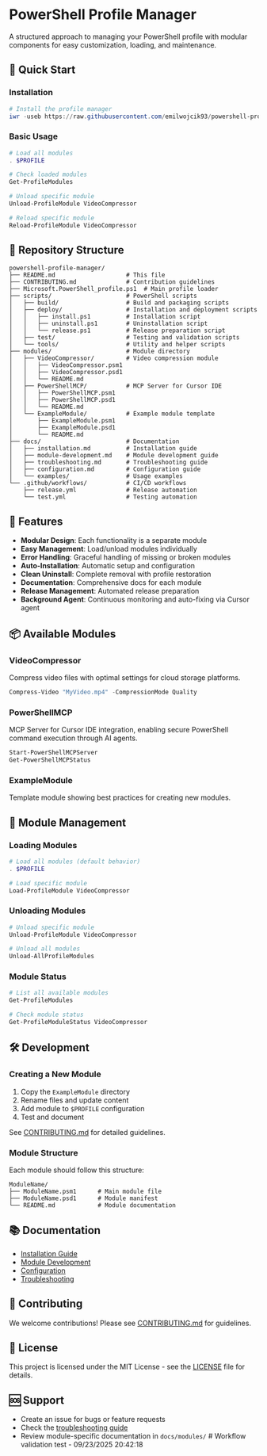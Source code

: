 # PowerShell Profile Manager

A structured approach to managing your PowerShell profile with modular components for easy customization, loading, and maintenance.

## 🚀 Quick Start

### Installation

```powershell
# Install the profile manager
iwr -useb https://raw.githubusercontent.com/emilwojcik93/powershell-profile-manager/main/scripts/deploy/install.ps1 | iex
```

### Basic Usage

```powershell
# Load all modules
. $PROFILE

# Check loaded modules
Get-ProfileModules

# Unload specific module
Unload-ProfileModule VideoCompressor

# Reload specific module
Reload-ProfileModule VideoCompressor
```

## 📁 Repository Structure

```
powershell-profile-manager/
├── README.md                    # This file
├── CONTRIBUTING.md              # Contribution guidelines
├── Microsoft.PowerShell_profile.ps1  # Main profile loader
├── scripts/                     # PowerShell scripts
│   ├── build/                   # Build and packaging scripts
│   ├── deploy/                  # Installation and deployment scripts
│   │   ├── install.ps1          # Installation script
│   │   ├── uninstall.ps1        # Uninstallation script
│   │   └── release.ps1          # Release preparation script
│   ├── test/                    # Testing and validation scripts
│   └── tools/                   # Utility and helper scripts
├── modules/                     # Module directory
│   ├── VideoCompressor/         # Video compression module
│   │   ├── VideoCompressor.psm1
│   │   ├── VideoCompressor.psd1
│   │   └── README.md
│   ├── PowerShellMCP/           # MCP Server for Cursor IDE
│   │   ├── PowerShellMCP.psm1
│   │   ├── PowerShellMCP.psd1
│   │   └── README.md
│   └── ExampleModule/           # Example module template
│       ├── ExampleModule.psm1
│       ├── ExampleModule.psd1
│       └── README.md
├── docs/                        # Documentation
│   ├── installation.md          # Installation guide
│   ├── module-development.md    # Module development guide
│   ├── troubleshooting.md       # Troubleshooting guide
│   ├── configuration.md         # Configuration guide
│   └── examples/                # Usage examples
└── .github/workflows/           # CI/CD workflows
    ├── release.yml              # Release automation
    └── test.yml                 # Testing automation
```

## 🎯 Features

- **Modular Design**: Each functionality is a separate module
- **Easy Management**: Load/unload modules individually
- **Error Handling**: Graceful handling of missing or broken modules
- **Auto-Installation**: Automatic setup and configuration
- **Clean Uninstall**: Complete removal with profile restoration
- **Documentation**: Comprehensive docs for each module
- **Release Management**: Automated release preparation
- **Background Agent**: Continuous monitoring and auto-fixing via Cursor agent

## 📦 Available Modules

### VideoCompressor
Compress video files with optimal settings for cloud storage platforms.

```powershell
Compress-Video "MyVideo.mp4" -CompressionMode Quality
```

### PowerShellMCP
MCP Server for Cursor IDE integration, enabling secure PowerShell command execution through AI agents.

```powershell
Start-PowerShellMCPServer
Get-PowerShellMCPStatus
```

### ExampleModule
Template module showing best practices for creating new modules.

## 🔧 Module Management

### Loading Modules
```powershell
# Load all modules (default behavior)
. $PROFILE

# Load specific module
Load-ProfileModule VideoCompressor
```

### Unloading Modules
```powershell
# Unload specific module
Unload-ProfileModule VideoCompressor

# Unload all modules
Unload-AllProfileModules
```

### Module Status
```powershell
# List all available modules
Get-ProfileModules

# Check module status
Get-ProfileModuleStatus VideoCompressor
```

## 🛠️ Development

### Creating a New Module

1. Copy the `ExampleModule` directory
2. Rename files and update content
3. Add module to `$PROFILE` configuration
4. Test and document

See [CONTRIBUTING.md](CONTRIBUTING.md) for detailed guidelines.

### Module Structure

Each module should follow this structure:
```
ModuleName/
├── ModuleName.psm1      # Main module file
├── ModuleName.psd1      # Module manifest
└── README.md            # Module documentation
```

## 📚 Documentation

- [Installation Guide](docs/installation.md)
- [Module Development](docs/module-development.md)
- [Configuration](docs/configuration.md)
- [Troubleshooting](docs/troubleshooting.md)

## 🤝 Contributing

We welcome contributions! Please see [CONTRIBUTING.md](CONTRIBUTING.md) for guidelines.

## 📄 License

This project is licensed under the MIT License - see the [LICENSE](LICENSE) file for details.

## 🆘 Support

- Create an issue for bugs or feature requests
- Check the [troubleshooting guide](docs/troubleshooting.md)
- Review module-specific documentation in `docs/modules/`
#   W o r k f l o w   v a l i d a t i o n   t e s t   -   0 9 / 2 3 / 2 0 2 5   2 0 : 4 2 : 1 8  
 
